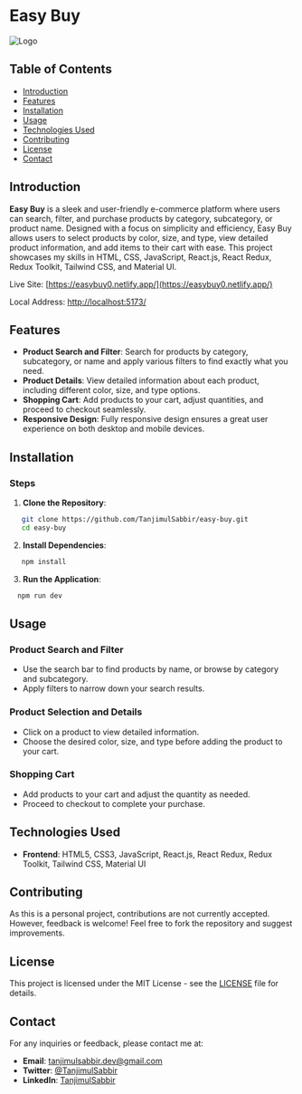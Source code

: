 # Easy Buy

![Logo](link_to_your_logo_image)

## Table of Contents

- [Introduction](#introduction)
- [Features](#features)
- [Installation](#installation)
- [Usage](#usage)
- [Technologies Used](#technologies-used)
- [Contributing](#contributing)
- [License](#license)
- [Contact](#contact)

## Introduction

**Easy Buy** is a sleek and user-friendly e-commerce platform where users can search, filter, and purchase products by category, subcategory, or product name. Designed with a focus on simplicity and efficiency, Easy Buy allows users to select products by color, size, and type, view detailed product information, and add items to their cart with ease. This project showcases my skills in HTML, CSS, JavaScript, React.js, React Redux, Redux Toolkit, Tailwind CSS, and Material UI.

Live Site: [https://easybuy0.netlify.app/](https://easybuy0.netlify.app/)

Local Address: [http://localhost:5173/](http://localhost:5173/)

## Features

- **Product Search and Filter**: Search for products by category, subcategory, or name and apply various filters to find exactly what you need.
- **Product Details**: View detailed information about each product, including different color, size, and type options.
- **Shopping Cart**: Add products to your cart, adjust quantities, and proceed to checkout seamlessly.
- **Responsive Design**: Fully responsive design ensures a great user experience on both desktop and mobile devices.

## Installation

### Steps

1. **Clone the Repository**:
```sh
   git clone https://github.com/TanjimulSabbir/easy-buy.git
   cd easy-buy
```
2. **Install Dependencies**:
```sh
   npm install 
```
3. **Run the Application**:
```sh
  npm run dev
```

## Usage

### Product Search and Filter

- Use the search bar to find products by name, or browse by category and subcategory.
- Apply filters to narrow down your search results.

### Product Selection and Details

- Click on a product to view detailed information.
- Choose the desired color, size, and type before adding the product to your cart.

### Shopping Cart

- Add products to your cart and adjust the quantity as needed.
- Proceed to checkout to complete your purchase.

## Technologies Used

- **Frontend**: HTML5, CSS3, JavaScript, React.js, React Redux, Redux Toolkit, Tailwind CSS, Material UI

## Contributing

As this is a personal project, contributions are not currently accepted. However, feedback is welcome! Feel free to fork the repository and suggest improvements.

## License

This project is licensed under the MIT License - see the [LICENSE](LICENSE) file for details.

## Contact

For any inquiries or feedback, please contact me at:

- **Email**: [tanjimulsabbir.dev@gmail.com](mailto:tanjimulsabbir.dev@gmail.com)
- **Twitter**: [@TanjimulSabbir](https://twitter.com/TanjimulSabbir)
- **LinkedIn**: [TanjimulSabbir](https://linkedin.com/in/TanjimulSabbir)
